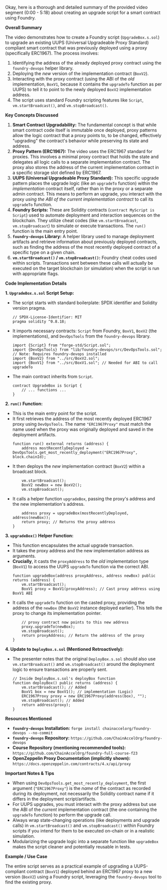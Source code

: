 Okay, here is a thorough and detailed summary of the provided video segment (0:00 - 5:18) about creating an upgrade script for a smart contract using Foundry.

**Overall Summary**

The video demonstrates how to create a Foundry script (`UpgradeBox.s.sol`) to upgrade an existing UUPS (Universal Upgradeable Proxy Standard) compliant smart contract that was previously deployed using a proxy (specifically ERC1967). The process involves:
1.  Identifying the address of the already deployed proxy contract using the `foundry-devops` helper library.
2.  Deploying the *new* version of the implementation contract (`BoxV2`).
3.  Interacting with the proxy contract (using the ABI of the *old* implementation, `BoxV1`, because it contains the `upgradeTo` function as per UUPS) to tell it to point to the newly deployed `BoxV2` implementation address.
4.  The script uses standard Foundry scripting features like `Script`, `vm.startBroadcast()`, and `vm.stopBroadcast()`.

**Key Concepts Discussed**

1.  **Smart Contract Upgradability:** The fundamental concept is that while smart contract code itself is immutable once deployed, proxy patterns allow the logic contract that a proxy points to, to be changed, effectively "upgrading" the contract's behavior while preserving its state and address.
2.  **Proxy Pattern (ERC1967):** The video uses the ERC1967 standard for proxies. This involves a minimal proxy contract that holds the state and delegates all logic calls to a separate implementation contract. The proxy also stores the address of the current implementation contract in a specific storage slot defined by ERC1967.
3.  **UUPS (Universal Upgradeable Proxy Standard):** This specific upgrade pattern places the upgrade logic (like an `upgradeTo` function) within the *implementation* contract itself, rather than in the proxy or a separate admin contract. This means to perform an upgrade, you interact with the proxy *using the ABI of the current implementation contract* to call its `upgradeTo` function.
4.  **Foundry Scripts:** These are Solidity contracts (`contract MyScript is Script`) used to automate deployment and interaction sequences on the blockchain. They utilize cheat codes (like `vm.startBroadcast`, `vm.stopBroadcast`) to simulate or execute transactions. The `run()` function is the main entry point.
5.  **`foundry-devops` Library:** A helper library used to manage deployment artifacts and retrieve information about previously deployed contracts, such as finding the address of the most recently deployed contract of a specific type on a given chain.
6.  **`vm.startBroadcast()` / `vm.stopBroadcast()`:** Foundry cheat codes used within scripts. Transactions sent between these calls will actually be executed on the target blockchain (or simulation) when the script is run with appropriate flags.

**Code Implementation Details**

**1. `UpgradeBox.s.sol` Script Setup:**

*   The script starts with standard boilerplate: SPDX identifier and Solidity version pragma.
    ```solidity
    // SPDX-License-Identifier: MIT
    pragma solidity ^0.8.18;
    ```
*   It imports necessary contracts: `Script` from Foundry, `BoxV1`, `BoxV2` (the implementations), and `DevOpsTools` from the `foundry-devops` library.
    ```solidity
    import {Script} from "forge-std/Script.sol";
    import {DevOpsTools} from "lib/foundry-devops/src/DevOpsTools.sol"; // Note: Requires foundry-devops installed
    import {BoxV2} from "../src/BoxV2.sol";
    import {BoxV1} from "../src/BoxV1.sol"; // Needed for ABI to call upgradeTo
    ```
*   The main contract inherits from `Script`.
    ```solidity
    contract UpgradeBox is Script {
        // ... functions ...
    }
    ```

**2. `run()` Function:**

*   This is the main entry point for the script.
*   It first retrieves the address of the most recently deployed ERC1967 proxy using `DevOpsTools`. The name `"ERC1967Proxy"` must match the name used when the proxy was originally deployed and saved in the deployment artifacts.
    ```solidity
    function run() external returns (address) {
        address mostRecentlyDeployed = DevOpsTools.get_most_recently_deployment("ERC1967Proxy", block.chainId);
    ```
*   It then deploys the *new* implementation contract (`BoxV2`) within a broadcast block.
    ```solidity
        vm.startBroadcast();
        BoxV2 newBox = new BoxV2();
        vm.stopBroadcast();
    ```
*   It calls a helper function `upgradeBox`, passing the proxy's address and the new implementation's address.
    ```solidity
        address proxy = upgradeBox(mostRecentlyDeployed, address(newBox));
        return proxy; // Returns the proxy address
    }
    ```

**3. `upgradeBox()` Helper Function:**

*   This function encapsulates the actual upgrade transaction.
*   It takes the proxy address and the new implementation address as arguments.
*   **Crucially**, it casts the `proxyAddress` to the *old* implementation type (`BoxV1`) to access the UUPS `upgradeTo` function via the correct ABI.
    ```solidity
    function upgradeBox(address proxyAddress, address newBox) public returns (address) {
        vm.startBroadcast();
        BoxV1 proxy = BoxV1(proxyAddress); // Cast proxy address using BoxV1 ABI
    ```
*   It calls the `upgradeTo` function on the casted proxy, providing the address of the `newBox` (the `BoxV2` instance deployed earlier). This tells the proxy to change its implementation pointer.
    ```solidity
        // proxy contract now points to this new address
        proxy.upgradeTo(newBox);
        vm.stopBroadcast();
        return proxyAddress; // Return the address of the proxy
    }
    ```

**4. Update to `DeployBox.s.sol` (Mentioned Retroactively):**

*   The presenter notes that the original `DeployBox.s.sol` should also use `vm.startBroadcast()` and `vm.stopBroadcast()` around the deployment logic to ensure transactions are properly sent.
    ```solidity
    // Inside DeployBox.s.sol's deployBox function
    function deployBox() public returns (address) {
        vm.startBroadcast(); // Added
        BoxV1 box = new BoxV1(); // implementation (Logic)
        ERC1967Proxy proxy = new ERC1967Proxy(address(box), "");
        vm.stopBroadcast(); // Added
        return address(proxy);
    }
    ```

**Resources Mentioned**

*   **`foundry-devops` Installation:**
    `forge install chainaccelorg/foundry-devops --no-commit`
*   **`foundry-devops` Repository:** `https://github.com/ChainAccelOrg/foundry-devops`
*   **Course Repository (mentioning recommended tools):** `https://github.com/ChainAccelOrg/foundry-full-course-f23`
*   **OpenZeppelin Proxy Documentation (implicitly shown):** `https://docs.openzeppelin.com/contracts/4.x/api/proxy`

**Important Notes & Tips**

*   When using `DevOpsTools.get_most_recently_deployment`, the first argument (`"ERC1967Proxy"`) is the *name* of the contract as recorded during its deployment, not necessarily the Solidity contract name if it differs in the deployment script/artifacts.
*   For UUPS upgrades, you must interact with the proxy address but use the ABI of the *current* implementation contract (the one containing the `upgradeTo` function) to perform the upgrade call.
*   Always wrap state-changing operations (like deployments and upgrade calls) in `vm.startBroadcast()` and `vm.stopBroadcast()` within Foundry scripts if you intend for them to be executed on-chain or in a realistic simulation.
*   Modularizing the upgrade logic into a separate function like `upgradeBox` makes the script cleaner and potentially reusable in tests.

**Example / Use Case**

The entire script serves as a practical example of upgrading a UUPS-compliant contract (`BoxV1`) deployed behind an ERC1967 proxy to a new version (`BoxV2`) using a Foundry script, leveraging the `foundry-devops` tool to find the existing proxy.